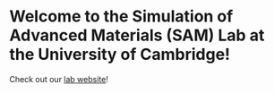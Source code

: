 # Welcome to the **Simulation of Advanced Materials** (SAM) Lab at the University of Cambridge!
Check out our [lab website](https://sam-lab.net)!
